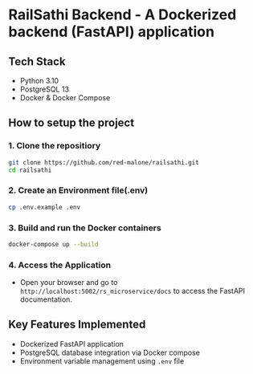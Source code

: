 # RailSathi Backend - A Dockerized backend (FastAPI) application

## Tech Stack
- Python 3.10
- PostgreSQL 13
- Docker & Docker Compose

## How to setup the project

### 1. Clone the repositiory 

```bash
git clone https://github.com/red-malone/railsathi.git
cd railsathi
```

### 2. Create an Environment file(.env)

```bash
cp .env.example .env
```
### 3. Build and run the Docker containers

```bash
docker-compose up --build
```

### 4. Access the Application

- Open your browser and go to `http://localhost:5002/rs_microservice/docs` to access the FastAPI documentation.

## Key Features Implemented

- Dockerized FastAPI application
- PostgreSQL database integration via Docker compose
- Environment variable management using `.env` file



